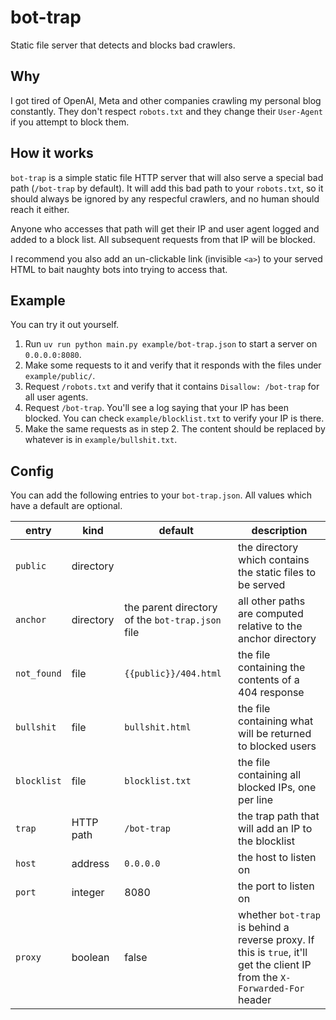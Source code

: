 # bot-trap

Static file server that detects and blocks bad crawlers.


## Why

I got tired of OpenAI, Meta and other companies crawling my personal blog constantly. They don't respect `robots.txt` and they change their `User-Agent` if you attempt to block them.


## How it works

`bot-trap` is a simple static file HTTP server that will also serve a special bad path (`/bot-trap` by default). It will add this bad path to your `robots.txt`, so it should always be ignored by any respecful crawlers, and no human should reach it either.

Anyone who accesses that path will get their IP and user agent logged and added to a block list. All subsequent requests from that IP will be blocked.

I recommend you also add an un-clickable link (invisible `<a>`) to your served HTML to bait naughty bots into trying to access that.


## Example

You can try it out yourself.

1. Run `uv run python main.py example/bot-trap.json` to start a server on `0.0.0.0:8080`. 
2. Make some requests to it and verify that it responds with the files under `example/public/`.
3. Request `/robots.txt` and verify that it contains `Disallow: /bot-trap` for all user agents.
4. Request `/bot-trap`. You'll see a log saying that your IP has been blocked. You can check `example/blocklist.txt` to verify your IP is there.
5. Make the same requests as in step 2. The content should be replaced by whatever is in `example/bullshit.txt`.


## Config

You can add the following entries to your `bot-trap.json`. All values which have a default are optional.

entry         | kind      | default                                          | description
------------- | --------- | ------------------------------------------------ | -------------------------------------------------------------------------
`public`      | directory |                                                  | the directory which contains the static files to be served
`anchor`      | directory | the parent directory of the `bot-trap.json` file | all other paths are computed relative to the anchor directory
`not_found`   | file      | `{{public}}/404.html`                            | the file containing the contents of a 404 response
`bullshit`    | file      | `bullshit.html`                                  | the file containing what will be returned to blocked users
`blocklist`   | file      | `blocklist.txt`                                  | the file containing all blocked IPs, one per line
`trap`        | HTTP path | `/bot-trap`                                      | the trap path that will add an IP to the blocklist
`host`        | address   | `0.0.0.0`                                        | the host to listen on
`port`        | integer   | 8080                                             | the port to listen on
`proxy`       | boolean   | false                                            | whether `bot-trap` is behind a reverse proxy. If this is `true`, it'll get the client IP from the `X-Forwarded-For` header

